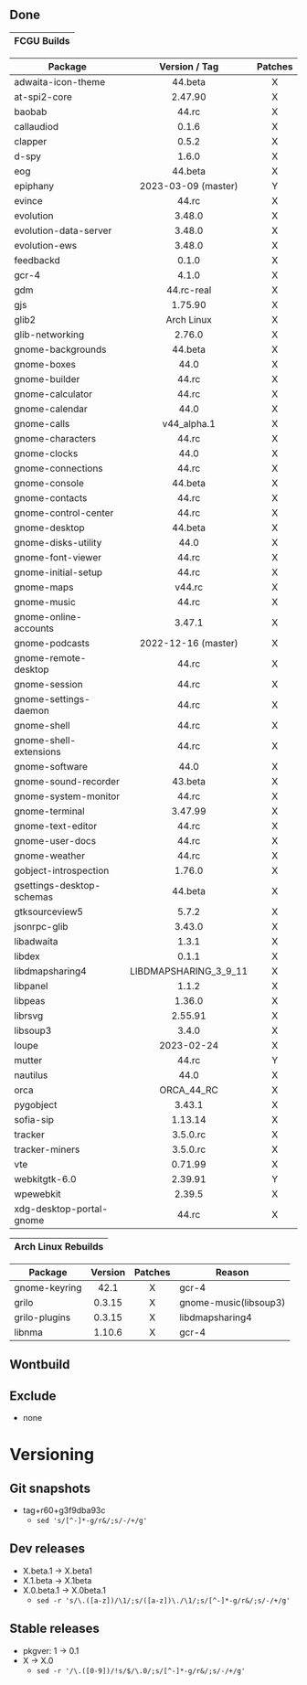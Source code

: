 ## Done
|  FCGU Builds  |
|:-------------:|

| Package                   |  Version / Tag  | Patches |
|---------------------------|:---------------:|:-------:|
| adwaita-icon-theme        | 44.beta         |    X    |
| at-spi2-core              | 2.47.90         |    X    |
| baobab                    | 44.rc           |    X    |
| callaudiod                | 0.1.6           |    X    |
| clapper                   | 0.5.2           |    X    |
| d-spy                     | 1.6.0           |    X    |
| eog                       | 44.beta         |    X    |
| epiphany                  | 2023-03-09 (master)|    Y    |
| evince                    | 44.rc           |    X    |
| evolution                 | 3.48.0          |    X    |
| evolution-data-server     | 3.48.0          |    X    |
| evolution-ews             | 3.48.0          |    X    |
| feedbackd                 | 0.1.0           |    X    |
| gcr-4                     | 4.1.0           |    X    |
| gdm                       | 44.rc-real      |    X    |
| gjs                       | 1.75.90         |    X    |
| glib2                     | Arch Linux      |    X    |
| glib-networking           | 2.76.0          |    X    |
| gnome-backgrounds         | 44.beta         |    X    |
| gnome-boxes               | 44.0            |    X    |
| gnome-builder             | 44.rc           |    X    |
| gnome-calculator          | 44.rc           |    X    |
| gnome-calendar            | 44.0            |    X    |
| gnome-calls               | v44_alpha.1     |    X    |
| gnome-characters          | 44.rc           |    X    |
| gnome-clocks              | 44.0            |    X    |
| gnome-connections         | 44.rc           |    X    |
| gnome-console             | 44.beta         |    X    |
| gnome-contacts            | 44.rc           |    X    |
| gnome-control-center      | 44.rc           |    X    |
| gnome-desktop             | 44.beta         |    X    |
| gnome-disks-utility       | 44.0            |    X    |
| gnome-font-viewer         | 44.rc           |    X    |
| gnome-initial-setup       | 44.rc           |    X    |
| gnome-maps                | v44.rc          |    X    |
| gnome-music               | 44.rc           |    X    |
| gnome-online-accounts     | 3.47.1          |    X    |
| gnome-podcasts            | 2022-12-16 (master)|    X    |
| gnome-remote-desktop      | 44.rc           |    X    |
| gnome-session             | 44.rc           |    X    |
| gnome-settings-daemon     | 44.rc           |    X    |
| gnome-shell               | 44.rc           |    X    |
| gnome-shell-extensions    | 44.rc           |    X    |
| gnome-software            | 44.0            |    X    |
| gnome-sound-recorder      | 43.beta         |    X    |
| gnome-system-monitor      | 44.rc           |    X    |
| gnome-terminal            | 3.47.99         |    X    |
| gnome-text-editor         | 44.rc           |    X    |
| gnome-user-docs           | 44.rc           |    X    |
| gnome-weather             | 44.rc           |    X    |
| gobject-introspection     | 1.76.0          |    X    |
| gsettings-desktop-schemas | 44.beta         |    X    |
| gtksourceview5            | 5.7.2           |    X    |
| jsonrpc-glib              | 3.43.0          |    X    |
| libadwaita                | 1.3.1           |    X    |
| libdex                    | 0.1.1           |    X    |
| libdmapsharing4           | LIBDMAPSHARING_3_9_11|    X    |
| libpanel                  | 1.1.2           |    X    |
| libpeas                   | 1.36.0          |    X    |
| librsvg                   | 2.55.91         |    X    |
| libsoup3                  | 3.4.0           |    X    |
| loupe                     | 2023-02-24      |    X    |
| mutter                    | 44.rc           |    Y    |
| nautilus                  | 44.0            |    X    |
| orca                      | ORCA_44_RC      |    X    |
| pygobject                 | 3.43.1          |    X    |
| sofia-sip                 | 1.13.14         |    X    |
| tracker                   | 3.5.0.rc        |    X    |
| tracker-miners            | 3.5.0.rc        |    X    |
| vte                       | 0.71.99         |    X    |
| webkitgtk-6.0             | 2.39.91         |    Y    |
| wpewebkit                 | 2.39.5          |    X    |
| xdg-desktop-portal-gnome  | 44.rc           |    X    |


|  Arch Linux Rebuilds  |
|:---------------------:|

| Package       |  Version  | Patches | Reason |
|---------------|:---------:|:-------:|--------|
| gnome-keyring | 42.1      |    X    | gcr-4  |
| grilo         | 0.3.15    |    X    | gnome-music(libsoup3) |
| grilo-plugins | 0.3.15    |    X    | libdmapsharing4 |
| libnma        | 1.10.6    |    X    | gcr-4  |



## Wontbuild

## Exclude
- none

# Versioning
## Git snapshots
* tag+r60+g3f9dba93c
  * `sed 's/[^-]*-g/r&/;s/-/+/g'`

## Dev releases
* X.beta.1 -> X.beta1
* X.1.beta -> X.1beta
* X.0.beta.1 -> X.0beta.1
  * `sed -r 's/\.([a-z])/\1/;s/([a-z])\./\1/;s/[^-]*-g/r&/;s/-/+/g'`

## Stable releases
* pkgver: 1 -> 0.1
* X -> X.0
  * `sed -r '/\.([0-9])/!s/$/\.0/;s/[^-]*-g/r&/;s/-/+/g'`